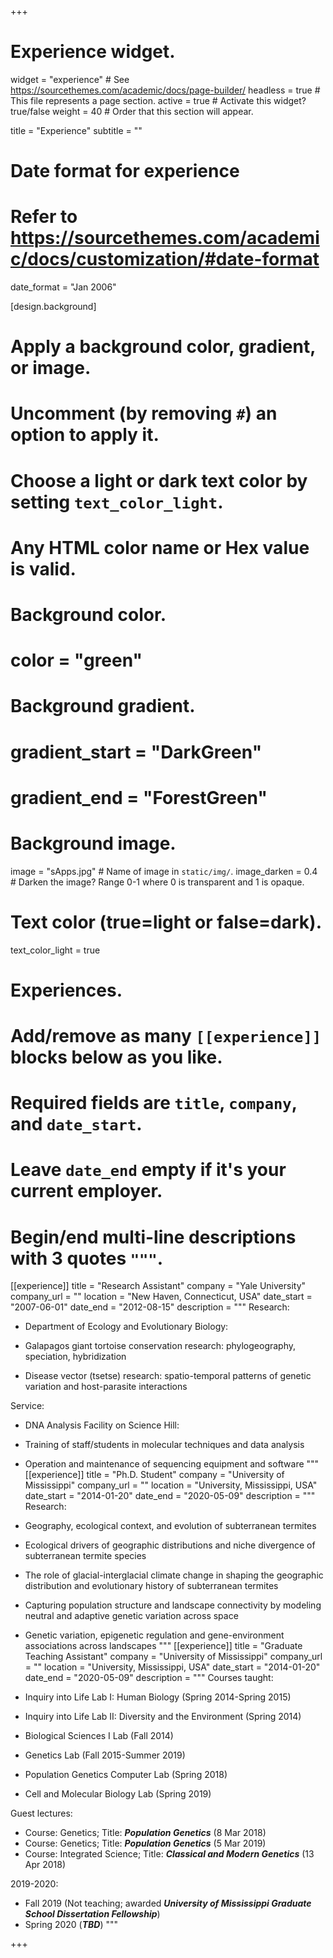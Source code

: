 +++
# Experience widget.
widget = "experience"  # See https://sourcethemes.com/academic/docs/page-builder/
headless = true  # This file represents a page section.
active = true  # Activate this widget? true/false
weight = 40  # Order that this section will appear.

title = "Experience"
subtitle = ""

# Date format for experience
#   Refer to https://sourcethemes.com/academic/docs/customization/#date-format
date_format = "Jan 2006"

[design.background]
  # Apply a background color, gradient, or image.
  #   Uncomment (by removing `#`) an option to apply it.
  #   Choose a light or dark text color by setting `text_color_light`.
  #   Any HTML color name or Hex value is valid.

  # Background color.
  # color = "green"
  
  # Background gradient.
  # gradient_start = "DarkGreen"
  # gradient_end = "ForestGreen"
  
  # Background image.
   image = "sApps.jpg"  # Name of image in `static/img/`.
   image_darken = 0.4  # Darken the image? Range 0-1 where 0 is transparent and 1 is opaque.

  # Text color (true=light or false=dark).
   text_color_light = true  
  
# Experiences.
#   Add/remove as many `[[experience]]` blocks below as you like.
#   Required fields are `title`, `company`, and `date_start`.
#   Leave `date_end` empty if it's your current employer.
#   Begin/end multi-line descriptions with 3 quotes `"""`.
[[experience]]
  title = "Research Assistant"
  company = "Yale University"
  company_url = ""
  location = "New Haven, Connecticut, USA"
  date_start = "2007-06-01"
  date_end = "2012-08-15"
  description = """
  Research:

  * Department of Ecology and Evolutionary Biology:
   
   * Galapagos giant tortoise conservation research: phylogeography, speciation, hybridization
   * Disease vector (tsetse) research: spatio-temporal patterns of genetic variation and host-parasite interactions
   
  Service:
  
  * DNA Analysis Facility on Science Hill:
  
   * Training of staff/students in molecular techniques and data analysis
   * Operation and maintenance of sequencing equipment and software
  """
[[experience]]
  title = "Ph.D. Student"
  company = "University of Mississippi"
  company_url = ""
  location = "University, Mississippi, USA"
  date_start = "2014-01-20"
  date_end = "2020-05-09"
  description = """
  Research:
  
  * Geography, ecological context, and evolution of subterranean termites 
  
   * Ecological drivers of geographic distributions and niche divergence of subterranean termite species
   * The role of glacial-interglacial climate change in shaping the geographic distribution and evolutionary history of subterranean termites
   * Capturing population structure and landscape connectivity by modeling neutral and adaptive genetic variation across space 
   * Genetic variation, epigenetic regulation and gene-environment associations across landscapes
  """
[[experience]]
  title = "Graduate Teaching Assistant"
  company = "University of Mississippi"
  company_url = ""
  location = "University, Mississippi, USA"
  date_start = "2014-01-20"
  date_end = "2020-05-09"
  description = """
  Courses taught:
  
  * Inquiry into Life Lab I: Human Biology (Spring 2014-Spring 2015)
  * Inquiry into Life Lab II: Diversity and the Environment (Spring 2014)
  * Biological Sciences I Lab (Fall 2014)
  * Genetics Lab (Fall 2015-Summer 2019)
  * Population Genetics Computer Lab (Spring 2018)  
  * Cell and Molecular Biology Lab (Spring 2019)
  
  Guest lectures:
  
  * Course: Genetics; Title: <b><i>Population Genetics</i></b> (8 Mar 2018)
  * Course: Genetics; Title: <b><i>Population Genetics</i></b> (5 Mar 2019)
  * Course: Integrated Science; Title: <b><i>Classical and Modern Genetics</i></b> (13 Apr 2018)
  
  2019-2020:
    
  * Fall 2019 (Not teaching; awarded <b><i>University of Mississippi Graduate School Dissertation Fellowship</i></b>)
  * Spring 2020 (<b><i>TBD</i></b>)
  """

+++
